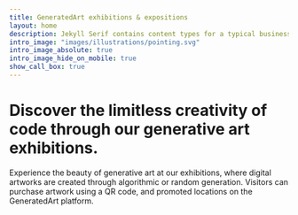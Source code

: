```yaml
---
title: GeneratedArt exhibitions & expositions
layout: home
description: Jekyll Serif contains content types for a typical business website. The theme is fully responsive, blazing fast and artfully illustrated.
intro_image: "images/illustrations/pointing.svg"
intro_image_absolute: true
intro_image_hide_on_mobile: true
show_call_box: true
---
```


# Discover the limitless creativity of code through our generative art exhibitions.

Experience the beauty of generative art at our exhibitions, where digital artworks are created through algorithmic or random generation. Visitors can purchase artwork using a QR code, and promoted locations on the GeneratedArt platform.
